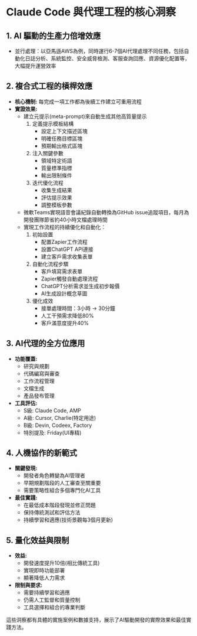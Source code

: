 # Claude Code 與代理工程的核心洞察

## 1. AI 驅動的生產力倍增效應

  - 並行處理：以亞馬遜AWS為例，同時運行6-7個AI代理處理不同任務，包括自動化日誌分析、系統監控、安全威脅檢測、客服查詢回應、資源優化配置等，大幅提升運營效率

## 2. 複合式工程的槓桿效應
- **核心機制:** 每完成一項工作都為後續工作建立可重用流程
- **實證效果:**
  - 建立元提示(meta-prompt)來自動生成其他高質量提示
    1. 定義提示模板結構
       - 設定上下文描述區塊
       - 明確任務目標區塊
       - 預期輸出格式區塊
    2. 注入關鍵參數
       - 領域特定術語
       - 質量標準指標
       - 輸出限制條件
    3. 迭代優化流程
       - 收集生成結果
       - 評估提示效果
       - 調整模板參數
  - 微軟Teams實現語音會議紀錄自動轉換為GitHub issue追蹤項目，每月為開發團隊節省約40小時文檔處理時間
  - 實現工作流程的持續優化和自動化：
    1. 初始設置
       - 配置Zapier工作流程
       - 設置ChatGPT API連接
       - 建立客戶需求收集表單
    2. 自動化流程步驟
       - 客戶填寫需求表單
       - Zapier觸發自動處理流程
       - ChatGPT分析需求並生成初步報價
       - AI生成設計概念草圖
    3. 優化成效
       - 接單處理時間：3小時 → 30分鐘
       - 人工干預需求降低80%
       - 客戶滿意度提升40%

## 3. AI代理的全方位應用
- **功能覆蓋:**
  - 研究與規劃
  - 代碼編寫與審查
  - 工作流程管理
  - 文檔生成
  - 產品發布管理
- **工具評估:**
  - S級: Claude Code, AMP
  - A級: Cursor, Charlie(特定用途)
  - B級: Devin, Codeex, Factory
  - 特別提及: Friday(UI專精)

## 4. 人機協作的新範式
- **關鍵發現:**
  - 開發者角色轉變為AI管理者
  - 早期規劃階段的人工審查至關重要
  - 需要策略性組合多個專門化AI工具
- **最佳實踐:**
  - 在最低成本階段發現並修正問題
  - 保持傳統測試和評估方法
  - 持續學習和適應(技術景觀每3個月更新)

## 5. 量化效益與限制
- **效益:**
  - 開發速度提升10倍(相比傳統工具)
  - 實現即時功能部署
  - 顯著降低人力需求
- **限制與要求:**
  - 需要持續學習和適應
  - 仍需人工監督和質量控制
  - 工具選擇和組合的專業判斷

這些洞察都有具體的實施案例和數據支持，展示了AI驅動開發的實際效果和最佳實踐方法。
